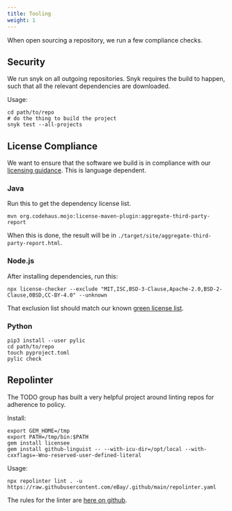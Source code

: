 ```yaml
---
title: Tooling
weight: 1
---
```



When open sourcing a repository, we run a few compliance checks.

## Security
We run snyk on all outgoing repositories. Snyk requires the build to happen, such that all the relevant dependencies are downloaded.

Usage:

```
cd path/to/repo
# do the thing to build the project
snyk test --all-projects
```


## License Compliance
We want to ensure that the software we build is in compliance with our [licensing guidance](./licences.md). This is language dependent.

### Java

Run this to get the dependency license list.
```
mvn org.codehaus.mojo:license-maven-plugin:aggregate-third-party-report
```
When this is done, the result will be in `./target/site/aggregate-third-party-report.html`.

### Node.js

After installing dependencies, run this:
```
npx license-checker --exclude "MIT,ISC,BSD-3-Clause,Apache-2.0,BSD-2-Clause,0BSD,CC-BY-4.0" --unknown
```

That exclusion list should match our known [green license list](./licences.md).

### Python

```
pip3 install --user pylic
cd path/to/repo
touch pyproject.toml
pylic check
```


## Repolinter

The TODO group has built a very helpful project around linting repos for adherence to policy.

Install:
```
export GEM_HOME=/tmp
export PATH=/tmp/bin:$PATH
gem install licensee
gem install github-linguist -- --with-icu-dir=/opt/local --with-cxxflags=-Wno-reserved-user-defined-literal
```

Usage:
```
npx repolinter lint . -u https://raw.githubusercontent.com/eBay/.github/main/repolinter.yaml
```

The rules for the linter are [here on github](https://github.com/eBay/.github/blob/main/repolinter.yaml).
